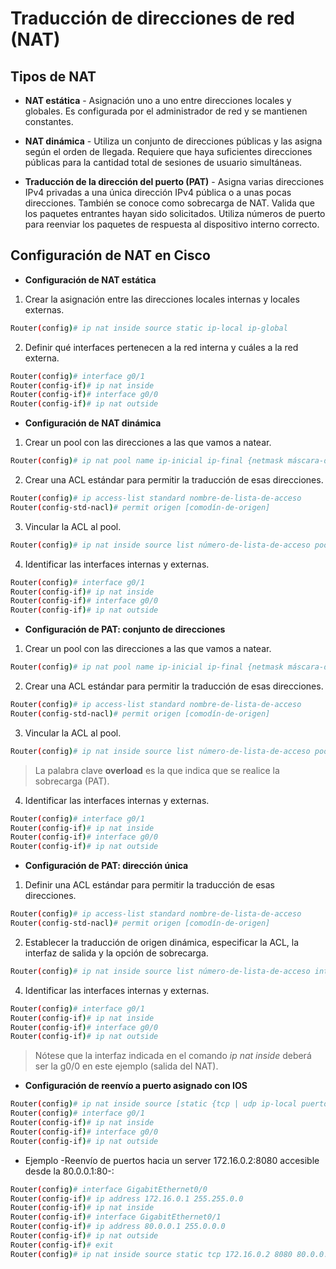 # Traducción de direcciones de red (NAT)

## Tipos de NAT
* **NAT estática** - Asignación uno a uno entre direcciones locales y globales.
Es configurada por el administrador de red y se mantienen constantes.

* **NAT dinámica** - Utiliza un conjunto de direcciones públicas y las asigna según el orden de llegada. Requiere que haya suficientes direcciones públicas para la cantidad total de sesiones de usuario simultáneas.

* **Traducción de la dirección del puerto (PAT)** - Asigna varias direcciones IPv4 privadas a una única dirección IPv4 pública o a unas pocas direcciones. También se conoce como sobrecarga de NAT. Valida que los paquetes entrantes hayan sido solicitados. Utiliza números de puerto para reenviar los paquetes de respuesta al dispositivo interno correcto.

## Configuración de NAT en Cisco

* **Configuración de NAT estática**
1. Crear la asignación entre las direcciones locales internas y locales externas.
```bash
Router(config)# ip nat inside source static ip-local ip-global
```
2. Definir qué interfaces pertenecen a la red interna y cuáles a la red externa.
```bash
Router(config)# interface g0/1
Router(config-if)# ip nat inside
Router(config-if)# interface g0/0
Router(config-if)# ip nat outside
```
* **Configuración de NAT dinámica**
1. Crear un pool con las direcciones a las que vamos a natear.
```bash
Router(config)# ip nat pool name ip-inicial ip-final {netmask máscara-de-red | prefix-length longitud-de-prefijo}
```
2. Crear una ACL estándar para permitir la traducción de esas direcciones.
```bash
Router(config)# ip access-list standard nombre-de-lista-de-acceso
Router(config-std-nacl)# permit origen [comodín-de-origen]
```
3. Vincular la ACL al pool.
```bash
Router(config)# ip nat inside source list número-de-lista-de-acceso pool nombre
```
4. Identificar las interfaces internas y externas.
```bash
Router(config)# interface g0/1
Router(config-if)# ip nat inside
Router(config-if)# interface g0/0
Router(config-if)# ip nat outside
```

* **Configuración de PAT: conjunto de direcciones**
1. Crear un pool con las direcciones a las que vamos a natear.
```bash
Router(config)# ip nat pool name ip-inicial ip-final {netmask máscara-de-red | prefix-length longitud-de-prefijo}
```
2. Crear una ACL estándar para permitir la traducción de esas direcciones.
```bash
Router(config)# ip access-list standard nombre-de-lista-de-acceso
Router(config-std-nacl)# permit origen [comodín-de-origen]
```
3. Vincular la ACL al pool.
```bash
Router(config)# ip nat inside source list número-de-lista-de-acceso pool nombre overload
```
> La palabra clave **overload** es la que indica que se realice la sobrecarga (PAT).
4. Identificar las interfaces internas y externas.
```bash
Router(config)# interface g0/1
Router(config-if)# ip nat inside
Router(config-if)# interface g0/0
Router(config-if)# ip nat outside
```

* **Configuración de PAT: dirección única**
1. Definir una ACL estándar para permitir la traducción de esas direcciones.
```bash
Router(config)# ip access-list standard nombre-de-lista-de-acceso
Router(config-std-nacl)# permit origen [comodín-de-origen]
```
2. Establecer la traducción de origen dinámica, especificar la ACL, la interfaz de salida y la opción de sobrecarga.
```bash
Router(config)# ip nat inside source list número-de-lista-de-acceso interface type nombre overload
```
4. Identificar las interfaces internas y externas.
```bash
Router(config)# interface g0/1
Router(config-if)# ip nat inside
Router(config-if)# interface g0/0
Router(config-if)# ip nat outside
```
> Nótese que la interfaz indicada en el comando *ip nat inside* deberá ser la g0/0 en este ejemplo (salida del NAT).

* **Configuración de reenvío a puerto asignado con IOS**
```bash
Router(config)# ip nat inside source [static {tcp | udp ip-local puerto-local ip-global puerto-global} [extendable]
Router(config)# interface g0/1
Router(config-if)# ip nat inside
Router(config-if)# interface g0/0
Router(config-if)# ip nat outside
```

* Ejemplo -Reenvío de puertos hacia un server 172.16.0.2:8080 accesible desde la 80.0.0.1:80-:
```bash
Router(config)# interface GigabitEthernet0/0
Router(config-if)# ip address 172.16.0.1 255.255.0.0
Router(config-if)# ip nat inside
Router(config-if)# interface GigabitEthernet0/1
Router(config-if)# ip address 80.0.0.1 255.0.0.0
Router(config-if)# ip nat outside
Router(config-if)# exit
Router(config)# ip nat inside source static tcp 172.16.0.2 8080 80.0.0.1 80 
```